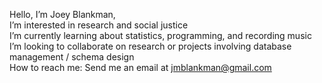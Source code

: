 Hello, I’m Joey Blankman,
</br>I’m interested in research and social justice
</br>I’m currently learning about statistics, programming, and recording music
</br>I’m looking to collaborate on research or projects involving database management / schema design
</br>How to reach me: Send me an email at jmblankman@gmail.com
